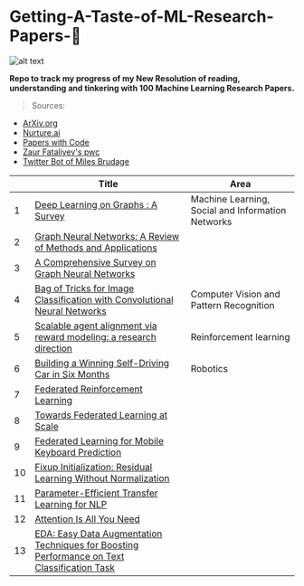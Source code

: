 # **Getting-A-Taste-of-ML-Research-Papers-💯**

![alt text](https://juststickers.in/wp-content/uploads/2017/04/machine-learning.png)

**Repo to track my progress of my New Resolution of reading, understanding and tinkering with 100 Machine Learning Research Papers.**

>Sources:<br/>
* [ArXiv.org](https://arxiv.org)<br/>
* [Nurture.ai](http://nurture.ai)<br/>
* [Papers with Code](https://paperswithcode.com)<br/>
* [Zaur Fataliyev's pwc](https://github.com/zziz/pwc)<br/>
* [Twitter Bot of Miles Brudage](https://twitter.com/BrundageBot)</br>

|         |Title  | Area  | 
|---      |---    |---    |
|1   |[Deep Learning on Graphs : A Survey](https://arxiv.org/abs/1812.04202)    |Machine Learning, Social and Information Networks   |    
|2   |[Graph Neural Networks: A Review of Methods and Applications](https://arxiv.org/abs/1812.08434)    |	  
|3   |[A Comprehensive Survey on Graph Neural Networks](https://arxiv.org/abs/1901.00596)    |	  
|4   |[Bag of Tricks for Image Classification with Convolutional Neural Networks](https://arxiv.org/pdf/1812.01187.pdf) |Computer Vision and Pattern Recognition |
|5   |[Scalable agent alignment via reward modeling: a research direction](https://arxiv.org/pdf/1811.07871) | Reinforcement learning|
|6   |[Building a Winning Self-Driving Car in Six Months](https://arxiv.org/pdf/1811.01273.pdf)| Robotics |
|7   |[Federated Reinforcement Learning](https://arxiv.org/pdf/1901.08277.pdf)||
|8   |[Towards Federated Learning at Scale](https://arxiv.org/pdf/1902.01046.pdf)||
|9   |[Federated Learning for Mobile Keyboard Prediction](https://arxiv.org/pdf/1811.03604.pdf)||
|10|[Fixup Initialization: Residual Learning Without Normalization](https://arxiv.org/pdf/1901.09321.pdf)||
|11|[Parameter-Efficient Transfer Learning for NLP](https://arxiv.org/pdf/1902.00751.pdf)||
|12|[Attention Is All You Need](https://arxiv.org/pdf/1706.03762.pdf)||
|13|[EDA: Easy Data Augmentation Techniques for Boosting Performance on Text Classification Task]()||
